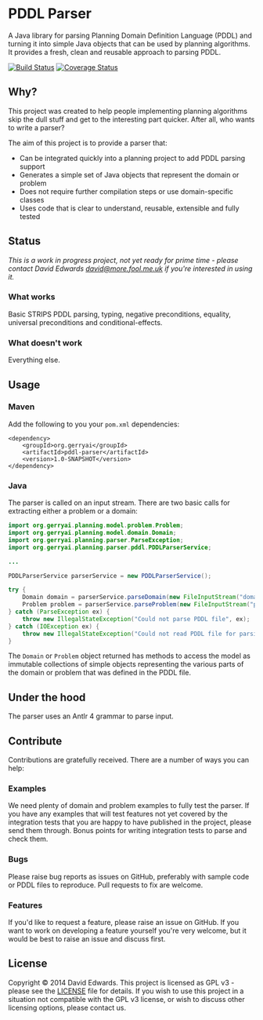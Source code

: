 # PDDL Parser

A Java library for parsing Planning Domain Definition Language (PDDL) and turning it into simple Java objects that can
be used by planning algorithms. It provides a fresh, clean and reusable approach to parsing PDDL.

[![Build Status](https://travis-ci.org/gerryai/pddl-parser.svg?branch=master)](https://travis-ci.org/gerryai/pddl-parser) [![Coverage Status](https://coveralls.io/repos/gerryai/pddl-parser/badge.png?branch=master)](https://coveralls.io/r/gerryai/pddl-parser?branch=master)

## Why?

This project was created to help people implementing planning algorithms skip the dull stuff and get to the
interesting part quicker. After all, who wants to write a parser?

The aim of this project is to provide a parser that:

* Can be integrated quickly into a planning project to add PDDL parsing support
* Generates a simple set of Java objects that represent the domain or problem
* Does not require further compilation steps or use domain-specific classes
* Uses code that is clear to understand, reusable, extensible and fully tested

## Status
*This is a work in progress project, not yet ready for prime time - please contact David Edwards
<david@more.fool.me.uk> if you're interested in using it.*

### What works

Basic STRIPS PDDL parsing, typing, negative preconditions, equality, universal preconditions and conditional-effects.

### What doesn't work

Everything else.

## Usage

### Maven

Add the following to you your `pom.xml` dependencies:

    <dependency>
        <groupId>org.gerryai</groupId>
        <artifactId>pddl-parser</artifactId>
        <version>1.0-SNAPSHOT</version>
    </dependency>

### Java

The parser is called on an input stream. There are two basic calls for extracting either a problem or a domain:

```java
import org.gerryai.planning.model.problem.Problem;
import org.gerryai.planning.model.domain.Domain;
import org.gerryai.planning.parser.ParseException;
import org.gerryai.planning.parser.pddl.PDDLParserService;

...

PDDLParserService parserService = new PDDLParserService();

try {
    Domain domain = parserService.parseDomain(new FileInputStream("domain.pddl"));
    Problem problem = parserService.parseProblem(new FileInputStream("problem.pddl"));
} catch (ParseException ex) {
    throw new IllegalStateException("Could not parse PDDL file", ex);
} catch (IOException ex) {
    throw new IllegalStateException("Could not read PDDL file for parsing", ex);
}
```

The `Domain` or `Problem` object returned has methods to access the model as immutable collections of simple objects
representing the various parts of the domain or problem that was defined in the PDDL file.

## Under the hood

The parser uses an Antlr 4 grammar to parse input.

## Contribute

Contributions are gratefully received. There are a number of ways you can help:

### Examples

We need plenty of domain and problem examples to fully test the parser. If you have any examples that will test features
not yet covered by the integration tests that you are happy to have published in the project, please send them through.
Bonus points for writing integration tests to parse and check them.

### Bugs

Please raise bug reports as issues on GitHub, preferably with sample code or PDDL files to reproduce. Pull requests to
fix are welcome.

### Features

If you'd like to request a feature, please raise an issue on GitHub. If you want to work on developing a feature
yourself you're very welcome, but it would be best to raise an issue and discuss first.

## License

Copyright &copy; 2014 David Edwards. This project is licensed as GPL v3 - please see the
[LICENSE](https://github.com/gerrai/pddl-parser/blob/master/LICENSE) file for details. If you wish to use this
project in a situation not compatible with the GPL v3 license, or wish to discuss other licensing options, please
contact us.
